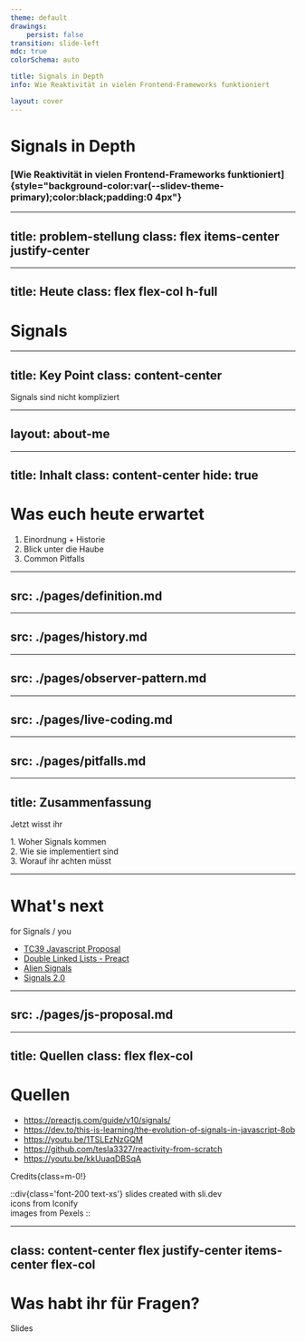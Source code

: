 ```yaml
---
theme: default
drawings:
    persist: false
transition: slide-left
mdc: true
colorSchema: auto

title: Signals in Depth
info: Wie Reaktivität in vielen Frontend-Frameworks funktioniert

layout: cover
---
```


# Signals in Depth

### [Wie Reaktivität in vielen Frontend-Frameworks funktioniert]{style="background-color:var(--slidev-theme-primary);color:black;padding:0 4px"}

<div class="absolute -bottom-2 right-5 text-3 origin-top-left translate-x-[100%] rotate-270 opacity-50">
<LightOrDark>
  <template #dark>Photo by Timon Reinhard from Pexels</template>
  <template #light>Photo by Magda Ehlers from Pexels</template>
</LightOrDark>
</div>

---
title: problem-stellung
class: flex items-center justify-center
---

<Counter class="scale-[2]" />

<!--
Vielleicht typischer Counter
-->

---
title: Heute
class: flex flex-col h-full
---

<!-- Vue, Svelte, Angular, SolidJS, Preact, Lit, Javascript :o -->

<div class="relative grow-1 flex items-center justify-center">
    <h1 class="text-22! mt-4">Signals</h1>
    <logos-solidjs-icon v-click class="absolute size-34 top-[55%] left-[5%]"  v-motion :enter="{ x: 0, y: 0 }"  :initial="{ x: -80, y: 80 }" />
    <logos-vue          v-after class="absolute size-35 top-[15%] left-[78%]" v-motion :enter="{ x: 0, y: 0 }" :initial="{ x: 80 }" />
    <logos-svelte-icon  v-after class="absolute size-35 top-[0%]  left-[54%]" v-motion :enter="{ x: 0, y: 0 }" :initial="{ y: -80 }" />
    <logos-angular-icon v-after class="absolute size-32 top-[70%] left-[55%]" v-motion :enter="{ x: 0, y: 0 }" :initial="{ y: 80 }" />
    <logos-preact       v-after class="absolute size-28 top-[60%] left-[80%]" v-motion :enter="{ x: 0, y: 0 }" :initial="{ y: 80, x: 80 }" />
    <logos-lit-icon     v-after class="absolute size-22 top-[15%] left-[10%]" v-motion :enter="{ x: 0, y: 0 }" :initial="{ x: -80, y: -80 }" />
    <logos-qwik-icon    v-after class="absolute size-20 top-[75%] left-[33%]" v-motion :enter="{ x: 0, y: 0 }" :initial="{ y: 80 }" />
    <logos-javascript   v-after class="absolute size-32 top-[4%]  left-[30%]" v-motion :enter="{ x: 0, y: 0 }" :initial="{ y: -80 }" />
</div>

---
title: Key Point
class: content-center
---

<div class="text-8xl font-bold text-center">Signals sind <span class="color-orange">nicht</span> kompliziert</div>

<!--
Frage ans Publikum:
Wer kennt Signals?
Wer weiß wie sie unter der Haube funktionieren?
  Ok. bei euch würde mich am Ende besonders interessieren, ob ihr noch was mitnehmen konntet
-->

---
layout: about-me
---

<!--
Hier könnte ich einen kleinen Witz mit erstem Talk + Dark vs. Light Mode machen
-->

---
title: Inhalt
class: content-center
hide: true
---

# Was euch heute erwartet

1. Einordnung + Historie
2. Blick unter die Haube
3. Common Pitfalls

---
src: ./pages/definition.md
---

---
src: ./pages/history.md
---

---
src: ./pages/observer-pattern.md
---

---
src: ./pages/live-coding.md
---

---
src: ./pages/pitfalls.md
---

---
title: Zusammenfassung
---

<!-- # [Signals sind...]{class=italic}

> TODO

<div class="flex flex-col gap-4 content-center mt-10">
  <div class="text-18 font-bold">nicht <span class="color-orange">neu</span></div>
  <div class="text-18 font-bold">nicht <span class="color-orange">kompliziert</span></div>
  <div class="text-18 font-bold">nicht <span class="color-orange">4-free</span></div>
</div> -->

<span class="text-14">Jetzt wisst ihr</span>

<div class="flex flex-col gap-4 content-center mt-10 text-14 font-bold">
  <div v-click><span class="italic font-normal text-10">1.</span> Woher <span class="color-orange">Signals</span> kommen</div>
  <div v-click><span class="italic font-normal text-10">2.</span> Wie sie <span class="color-orange">implementiert</span> sind</div>
  <div v-click><span class="italic font-normal text-10">3.</span> Worauf ihr <span class="color-orange">achten</span> müsst</div>
</div>

<!--
1. Signals sind nichts neues
    - Sie haben nur auf ihren richtigen Moment gewartet
2. Signals sind nicht kompliziert
    - Abwandlung des Observer Patterns
3. Signals sind nicht for free
    - Es gibt ein paar Pitfalls die wir beachten müssen
-->

---

# What's next

for Signals / you

- [TC39 Javascript Proposal](https://github.com/tc39/proposal-signals?tab=readme-ov-file)
- [Double Linked Lists - Preact](https://preactjs.com/blog/signal-boosting/)
- [Alien Signals](https://github.com/stackblitz/alien-signals)
- [Signals 2.0](https://www.youtube.com/watch?v=xnmvxWEK25I)

---
src: ./pages/js-proposal.md
---

---
title: Quellen
class: flex flex-col
---

# Quellen

- https://preactjs.com/guide/v10/signals/
- https://dev.to/this-is-learning/the-evolution-of-signals-in-javascript-8ob
- https://youtu.be/1TSLEzNzGQM
- https://github.com/tesla3327/reactivity-from-scratch
- https://youtu.be/kkUuaqDBSqA

<div class="grow-1"/>

Credits{class=m-0!}

::div{class='font-200 text-xs'}
slides created with sli.dev  
icons from Iconify  
images from Pexels
::

---
class: content-center flex justify-center items-center flex-col
---

# Was habt ihr für Fragen?

<div class="absolute bottom-4 right-4">
  <span>Slides</span>
  <div class="size-40 bg-white" />
</div>

<!--
TODO: slides QR code, vielleicht zu einem Google Forms Link
-->
